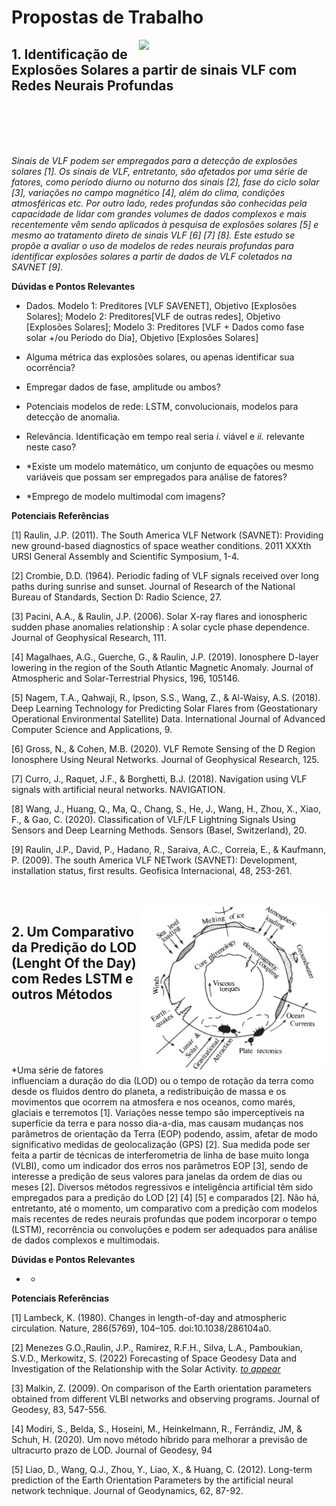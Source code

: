 # Propostas de Trabalho

<img src="https://www.researchgate.net/profile/Jean-Pierre-Raulin/publication/224263574/figure/fig1/AS:302875856130048@1449222639469/Examples-of-VLF-propagation-paths-from-transmitters-triangles-NAA-NDK-NPM-and-NWC-to_W640.jpg" width=300, align="right"> 

## 1. **Identificação de Explosões Solares a partir de sinais VLF com Redes Neurais Profundas**

<br>

<br>

<br>

<br>


*Sinais de VLF podem ser empregados para a detecção de explosões solares [1]. Os sinais de VLF, entretanto, são afetados por uma série de fatores, como período diurno ou noturno 
dos sinais [2], fase do ciclo solar [3], variações no campo magnético [4], além do clima, condições atmosféricas etc. Por outro lado, redes profundas são conhecidas pela capacidade de lidar com grandes volumes de dados complexos e mais recentemente vêm sendo aplicados à pesquisa de explosões solares [5] e mesmo ao tratamento direto de sinais VLF [6] [7] [8]. Este estudo se propõe a avaliar o uso de modelos de redes neurais profundas para identificar explosões solares a partir de dados de VLF coletados na SAVNET [9].*

**Dúvidas e Pontos Relevantes**

* Dados. Modelo 1: Preditores [VLF SAVENET], Objetivo [Explosões Solares]; Modelo 2: Preditores[VLF de outras redes], Objetivo [Explosões Solares]; Modelo 3: Preditores [VLF + Dados como fase solar +/ou Período do Dia], Objetivo [Explosões Solares]

* Alguma métrica das explosões solares, ou apenas identificar sua ocorrência?

* Empregar dados de fase, amplitude ou ambos?

* Potenciais modelos de rede: LSTM, convolucionais, modelos para detecção de anomalia.

* Relevância. Identificação em tempo real seria *i.* viável e *ii.* relevante neste caso?

* \*Existe um modelo matemático, um conjunto de equações ou mesmo variáveis que possam ser empregados para análise de fatores?

* \*Emprego de modelo multimodal com imagens?

**Potenciais Referências**

[1] Raulin, J.P. (2011). The South America VLF Network (SAVNET): Providing new ground-based diagnostics of space weather conditions. 2011 XXXth URSI General Assembly and Scientific Symposium, 1-4.

[2] Crombie, D.D. (1964). Periodic fading of VLF signals received over long paths during sunrise and sunset. Journal of Research of the National Bureau of Standards, Section D: Radio Science, 27.

[3] Pacini, A.A., & Raulin, J.P. (2006). Solar X-ray flares and ionospheric sudden phase anomalies relationship : A solar cycle phase dependence. Journal of Geophysical Research, 111.

[4] Magalhaes, A.G., Guerche, G., & Raulin, J.P. (2019). Ionosphere D-layer lowering in the region of the South Atlantic Magnetic Anomaly. Journal of Atmospheric and Solar-Terrestrial Physics, 196, 105146.

[5] Nagem, T.A., Qahwaji, R., Ipson, S.S., Wang, Z., & Al-Waisy, A.S. (2018). Deep Learning Technology for Predicting Solar Flares from (Geostationary Operational Environmental Satellite) Data. International Journal of Advanced Computer Science and Applications, 9.

[6] Gross, N., & Cohen, M.B. (2020). VLF Remote Sensing of the D Region Ionosphere Using Neural Networks. Journal of Geophysical Research, 125.

[7] Curro, J., Raquet, J.F., & Borghetti, B.J. (2018). Navigation using VLF signals with artificial neural networks. NAVIGATION.

[8] Wang, J., Huang, Q., Ma, Q., Chang, S., He, J., Wang, H., Zhou, X., Xiao, F., & Gao, C. (2020). Classification of VLF/LF Lightning Signals Using Sensors and Deep Learning Methods. Sensors (Basel, Switzerland), 20.

[9] Raulin, J.P., David, P., Hadano, R., Saraiva, A.C., Correia, E., & Kaufmann, P. (2009). The south America VLF NETwork (SAVNET): Development, installation status, first results. Geofisica Internacional, 48, 253-261.

<br>

<br>

<img src="https://github.com/Rogerio-mack/craam/blob/main/figures/Lambek1980Nature.png?raw=true" width=300, align="right"> 

## 2. **Um Comparativo da Predição do LOD (Lenght Of the Day) com Redes LSTM e outros Métodos**

<br>

<br>

<br>

<br>


*Uma série de fatores influenciam a duração do dia (LOD) ou o tempo de rotação da terra como desde os fluidos dentro do planeta, a redistribuição de massa e os movimentos que ocorrem na atmosfera e nos oceanos, como marés, glaciais e terremotos [1]. Variações nesse tempo são imperceptíveis na superfície da terra e para nosso dia-a-dia, mas causam mudanças nos parâmetros de orientação da Terra (EOP) podendo, assim, afetar de modo significativo medidas de geolocalização (GPS) [2]. Sua medida pode ser feita a partir de técnicas de interferometria de linha de base muito longa (VLBI), como um indicador dos erros nos parâmetros EOP [3], sendo de interesse a predição de seus valores para janelas da ordem de dias ou meses [2]. Diversos métodos regressivos e inteligência artificial têm sido empregados para a predição do LOD [2] [4] [5] e comparados [2]. Não há, entretanto, até o momento, um comparativo com a predição com modelos mais recentes de redes neurais profundas que podem incorporar o tempo (LSTM), recorrência ou convoluções e podem ser adequados para análise de dados complexos e multimodais.

**Dúvidas e Pontos Relevantes**

* *

**Potenciais Referências**

[1] Lambeck, K. (1980). Changes in length-of-day and atmospheric circulation. Nature, 286(5769), 104–105. doi:10.1038/286104a0.

[2] Menezes G.O.,Raulin, J.P., Ramirez, R.F.H., Silva, L.A., Pamboukian, S.V.D., Merkowitz, S. (2022) Forecasting of Space Geodesy Data and Investigation of the Relationship with the Solar Activity. [*to appear*](https://github.com/Rogerio-mack/craam/blob/main/articles/article_Guilherme_projeto_Novo.pdf)

[3] Malkin, Z. (2009). On comparison of the Earth orientation parameters obtained from different VLBI networks and observing programs. Journal of Geodesy, 83, 547-556.

[4] Modiri, S., Belda, S., Hoseini, M., Heinkelmann, R., Ferrándiz, JM, & Schuh, H. (2020). Um novo método híbrido para melhorar a previsão de ultracurto prazo de LOD. Journal of Geodesy, 94

[5] Liao, D., Wang, Q.J., Zhou, Y., Liao, X., & Huang, C. (2012). Long-term prediction of the Earth Orientation Parameters by the artificial neural network technique. Journal of Geodynamics, 62, 87-92.
